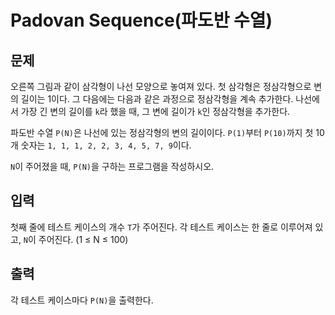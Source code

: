 # Padovan Sequence(파도반 수열)
## 문제
오른쪽 그림과 같이 삼각형이 나선 모양으로 놓여져 있다. 첫 삼각형은 정삼각형으로 변의 길이는 1이다. 그 다음에는 다음과 같은 과정으로 정삼각형을 계속 추가한다. 나선에서 가장 긴 변의 길이를 `k`라 했을 때, 그 변에 길이가 `k`인 정삼각형을 추가한다.

파도반 수열 `P(N)`은 나선에 있는 정삼각형의 변의 길이이다. `P(1)`부터 `P(10)`까지 첫 10개 숫자는 `1, 1, 1, 2, 2, 3, 4, 5, 7, 9`이다.

`N`이 주어졌을 때, `P(N)`을 구하는 프로그램을 작성하시오.

## 입력
첫째 줄에 테스트 케이스의 개수 `T`가 주어진다. 각 테스트 케이스는 한 줄로 이루어져 있고, `N`이 주어진다. (1 ≤ N ≤ 100)

## 출력
각 테스트 케이스마다 `P(N)`을 출력한다.
